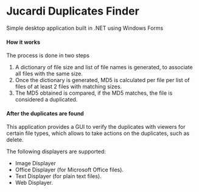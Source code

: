 Jucardi Duplicates Finder
=========================

Simple desktop application built in .NET using Windows Forms


#### How it works

The process is done in two steps

1. A dictionary of file size and list of file names is generated, to associate
all files with the same size.
2. Once the dictionary is generated, MD5 is calculated per file per list of files
of at least 2 files with matching sizes.
3. The MD5 obtained is compared, if the MD5 matches, the file is considered a duplicated.

#### After the duplicates are found

This application provides a GUI to verify the duplicates with viewers for certain
file types, which allows to take actions on the duplicates, such as delete.

The following displayers are supported:
- Image Displayer
- Office Displayer (for Microsoft Office files).
- Text Displayer (for plain text files).
- Web Displayer.
